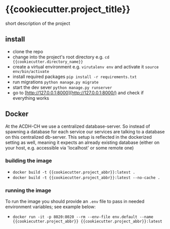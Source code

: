 # {{cookiecutter.project_title}}

short description of the project

## install

* clone the repo
* change into the project's root directory e.g. `cd {{cookiecutter.directory_name}}`
* create a virtual environment e.g. `virutalenv env` and activate it `source env/bin/activate`
* install required packages `pip install -r requirements.txt`
* run migrations `python manage.py migrate`
* start the dev sever `python manage.py runserver`
* go to [http://127.0.0.1:8000](http://127.0.0.1:8000/) and check if everything works


## Docker

At the ACDH-CH we use a centralized database-server. So instead of spawning a database for each service our services are talking to a database on this centralized db-server. This setup is reflected in the dockerized setting as well, meaning it expects an already existing database (either on your host, e.g. accessible via 'localhost' or some remote one)

### building the image

* `docker build -t {{cookiecutter.project_abbr}}:latest .`
* `docker build -t {{cookiecutter.project_abbr}}:latest --no-cache .`


### running the image

To run the image you should provide an `.env` file to pass in needed environment variables; see example below:

* `docker run -it -p 8020:8020 --rm --env-file env.default --name {{cookiecutter.project_abbr}} {{cookiecutter.project_abbr}}:latest`